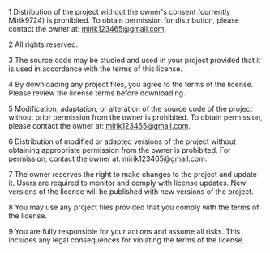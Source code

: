 1 Distribution of the project without the owner's consent (currently Mirik9724) is prohibited. To obtain permission for distribution, please contact the owner at: mirik123465@gmail.com.

2 All rights reserved.

3 The source code may be studied and used in your project provided that it is used in accordance with the terms of this license.

4 By downloading any project files, you agree to the terms of the license. Please review the license terms before downloading.

5 Modification, adaptation, or alteration of the source code of the project without prior permission from the owner is prohibited. To obtain permission, please contact the owner at: mirik123465@gmail.com.

6 Distribution of modified or adapted versions of the project without obtaining appropriate permission from the owner is prohibited. For permission, contact the owner at: mirik123465@gmail.com.

7 The owner reserves the right to make changes to the project and update it. Users are required to monitor and comply with license updates. New versions of the license will be published with new versions of the project.

8 You may use any project files provided that you comply with the terms of the license.

9 You are fully responsible for your actions and assume all risks. This includes any legal consequences for violating the terms of the license.